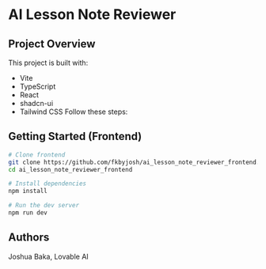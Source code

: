 # AI Lesson Note Reviewer 

## Project Overview

This project is built with:
- Vite
- TypeScript
- React
- shadcn-ui
- Tailwind CSS
Follow these steps:

## Getting Started (Frontend)

```bash
# Clone frontend
git clone https://github.com/fkbyjosh/ai_lesson_note_reviewer_frontend.git
cd ai_lesson_note_reviewer_frontend

# Install dependencies
npm install

# Run the dev server
npm run dev
```

## Authors

Joshua Baka, 
Lovable AI